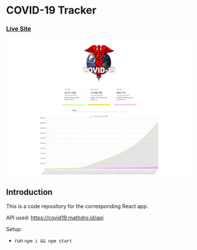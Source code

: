 # COVID-19 Tracker

### [Live Site](https://covid2020-info.netlify.app/)

![COVID-19 Tracker](Corona-Virus-Tracker.png)

## Introduction
This is a code repository for the corresponding React app. 

API used: https://covid19.mathdro.id/api

Setup:
- run ```npm i && npm start```
